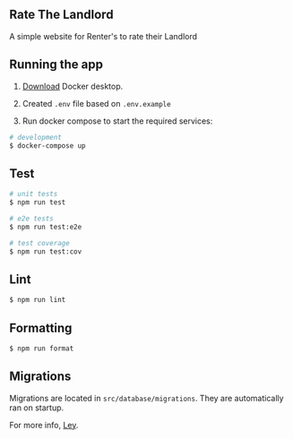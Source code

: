 ## Rate The Landlord

A simple website for Renter's to rate their Landlord

## Running the app

1. [Download](https://www.docker.com/products/docker-desktop/) Docker desktop.

2. Created `.env` file based on `.env.example`

3. Run docker compose to start the required services:
```bash
# development
$ docker-compose up
```

## Test

```bash
# unit tests
$ npm run test

# e2e tests
$ npm run test:e2e

# test coverage
$ npm run test:cov
```

## Lint

```bash
$ npm run lint
```

## Formatting

```bash
$ npm run format
```

## Migrations

Migrations are located in `src/database/migrations`. They are automatically ran on startup.

For more info, [Ley](https://github.com/lukeed/ley).